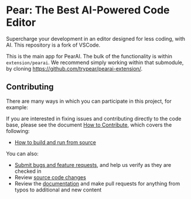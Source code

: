 # Pear: The Best AI-Powered Code Editor

Supercharge your development in an editor designed for less coding, with AI. This repository is a fork of VSCode.

This is the main app for PearAI. The bulk of the functionality is within `extension/pearai`. We recommend simply working within that submodule, by cloning https://github.com/trypear/pearai-extension/.

## Contributing

There are many ways in which you can participate in this project, for example:

If you are interested in fixing issues and contributing directly to the code base,
please see the document [How to Contribute](https://github.com/trypear/pearai/wiki/How-to-Contribute), which covers the following:
* [How to build and run from source](CONTRIBUTING.md)

You can also:
* [Submit bugs and feature requests](https://github.com/trypear/pearai/issues), and help us verify as they are checked in
* Review [source code changes](https://github.com/trypear/pearai/pulls)
* Review the [documentation](https://github.com/trypear/pearai-docs) and make pull requests for anything from typos to additional and new content

